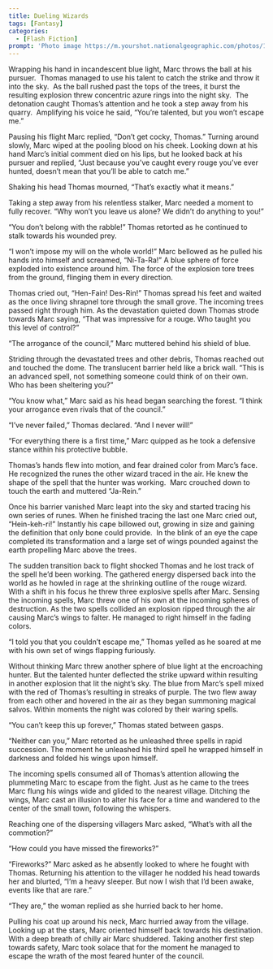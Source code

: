 ```yaml
---
title: Dueling Wizards
tags: [Fantasy]
categories:
  - [Flash Fiction]
prompt: 'Photo image https://m.yourshot.nationalgeographic.com/photos/13984215/' Morven, 'Hunters'
---
```

Wrapping his hand in incandescent blue light, Marc throws the ball at his pursuer.  Thomas managed to use his talent to catch the strike and throw it into the sky.  As the ball rushed past the tops of the trees, it burst the resulting explosion threw concentric azure rings into the night sky.  The detonation caught Thomas’s attention and he took a step away from his quarry.  Amplifying his voice he said, “You’re talented, but you won’t escape me.”

Pausing his flight Marc replied, “Don’t get cocky, Thomas.”  Turning around slowly, Marc wiped at the pooling blood on his cheek.  Looking down at his hand Marc’s initial comment died on his lips, but he looked back at his pursuer and replied, “Just because you’ve caught every rouge you’ve ever hunted, doesn’t mean that you’ll be able to catch me.<!-- more -->”

Shaking his head Thomas mourned, “That’s exactly what it means.”

Taking a step away from his relentless stalker, Marc needed a moment to fully recover.  “Why won’t you leave us alone?  We didn’t do anything to you!”

“You don’t belong with the rabble!” Thomas retorted as he continued to stalk towards his wounded prey.

“I won’t impose my will on the whole world!” Marc bellowed as he pulled his hands into himself and screamed, “Ni-Ta-Ra!”  A blue sphere of force exploded into existence around him.  The force of the explosion tore trees from the ground, flinging them in every direction.

Thomas cried out, “Hen-Fain! Des-Rin!”  Thomas spread his feet and waited as the once living shrapnel tore through the small grove.  The incoming trees passed right through him.  As the devastation quieted down Thomas strode towards Marc saying, “That was impressive for a rouge.  Who taught you this level of control?”

“The arrogance of the council,” Marc muttered behind his shield of blue.

Striding through the devastated trees and other debris, Thomas reached out and touched the dome.  The translucent barrier held like a brick wall.  “This is an advanced spell, not something someone could think of on their own.  Who has been sheltering you?”

“You know what,” Marc said as his head began searching the forest.  “I think your arrogance even rivals that of the council.”

“I’ve never failed,” Thomas declared.  “And I never will!”

“For everything there is a first time,” Marc quipped as he took a defensive stance within his protective bubble.

Thomas’s hands flew into motion, and fear drained color from Marc’s face.  He recognized the runes the other wizard traced in the air.  He knew the shape of the spell that the hunter was working.  Marc crouched down to touch the earth and muttered “Ja-Rein.”

Once his barrier vanished Marc leapt into the sky and started tracing his own series of runes.  When he finished tracing the last one Marc cried out, “Hein-keh-ri!”  Instantly his cape billowed out, growing in size and gaining the definition that only bone could provide.  In the blink of an eye the cape completed its transformation and a large set of wings pounded against the earth propelling Marc above the trees. 

The sudden transition back to flight shocked Thomas and he lost track of the spell he’d been working.  The gathered energy dispersed back into the world as he howled in rage at the shrinking outline of the rouge wizard.  With a shift in his focus he threw three explosive spells after Marc.  Sensing the incoming spells, Marc threw one of his own at the incoming spheres of destruction.  As the two spells collided an explosion ripped through the air causing Marc’s wings to falter.  He managed to right himself in the fading colors.

“I told you that you couldn’t escape me,” Thomas yelled as he soared at me with his own set of wings flapping furiously.

Without thinking Marc threw another sphere of blue light at the encroaching hunter.  But the talented hunter deflected the strike upward within resulting in another explosion that lit the night’s sky.  The blue from Marc’s spell mixed with the red of Thomas’s resulting in streaks of purple.  The two flew away from each other and hovered in the air as they began summoning magical salvos.  Within moments the night was colored by their waring spells.

“You can’t keep this up forever,” Thomas stated between gasps.

“Neither can you,” Marc retorted as he unleashed three spells in rapid succession.  The moment he unleashed his third spell he wrapped himself in darkness and folded his wings upon himself.

The incoming spells consumed all of Thomas’s attention allowing the plummeting Marc to escape from the fight.  Just as he came to the trees Marc flung his wings wide and glided to the nearest village.  Ditching the wings, Marc cast an illusion to alter his face for a time and wandered to the center of the small town, following the whispers.

Reaching one of the dispersing villagers Marc asked, “What’s with all the commotion?”

“How could you have missed the fireworks?”

“Fireworks?”  Marc asked as he absently looked to where he fought with Thomas.  Returning his attention to the villager he nodded his head towards her and blurted, “I’m a heavy sleeper.  But now I wish that I’d been awake, events like that are rare.”

“They are,” the woman replied as she hurried back to her home.

Pulling his coat up around his neck, Marc hurried away from the village.  Looking up at the stars, Marc oriented himself back towards his destination.  With a deep breath of chilly air Marc shuddered.  Taking another first step towards safety, Marc took solace that for the moment he managed to escape the wrath of the most feared hunter of the council.